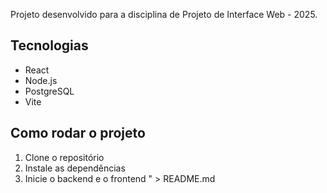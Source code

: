 
Projeto desenvolvido para a disciplina de Projeto de Interface Web - 2025.

## Tecnologias

- React
- Node.js
- PostgreSQL
- Vite

## Como rodar o projeto

1. Clone o repositório
2. Instale as dependências
3. Inicie o backend e o frontend
" > README.md
